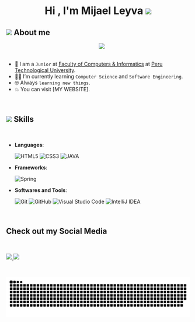 <h1 align="center">Hi , I'm Mijael Leyva <img src="https://media.giphy.com/media/hvRJCLFzcasrR4ia7z/giphy.gif" width="35"></h1>

## <picture><img src = "https://github.com/7oSkaaa/7oSkaaa/blob/main/Images/about_me.gif?raw=true" width = 50px></picture> About me

<picture> <img align="right" src="https://github.com/7oSkaaa/7oSkaaa/blob/main/Images/Right_Side.gif?raw=true" width = 250px></picture>

<br><br>
- :school: I am a `Junior` at [Faculty of Computers & Informatics](https://www.utp.edu.pe/pregrado/facultad-de-ingenieria/ingenieria-de-sistemas-e-informatica) at [Peru Technological University](https://www.utp.edu.pe/).
- :student: I’m currently learning `Computer Science` and `Software Engineering`.
- :nerd_face: Always `learning new things`.
- :boom: You can visit [MY WEBSITE].
<br>

## <img src="https://media2.giphy.com/media/QssGEmpkyEOhBCb7e1/giphy.gif?cid=ecf05e47a0n3gi1bfqntqmob8g9aid1oyj2wr3ds3mg700bl&rid=giphy.gif" width ="25"><b> Skills</b>
<br>

<p align="center">

- **Languages**:
    
    ![HTML5](https://img.shields.io/badge/html5-%23E34F26.svg?style=for-the-badge&logo=html5&logoColor=white)
    ![CSS3](https://img.shields.io/badge/css3-%231572B6.svg?style=for-the-badge&logo=css3&logoColor=white)
    ![JAVA](https://img.shields.io/badge/java-%23ED8B00.svg?style=for-the-badge&logo=openjdk&logoColor=white)

- **Frameworks**:
  
    ![Spring](https://img.shields.io/badge/spring-%236DB33F.svg?style=for-the-badge&logo=spring&logoColor=white)
    
- **Softwares and Tools**:

    ![Git](https://img.shields.io/badge/git-%23F05033.svg?style=for-the-badge&logo=git&logoColor=white)
    ![GitHub](https://img.shields.io/badge/github-%23121011.svg?style=for-the-badge&logo=github&logoColor=white)
    ![Visual Studio Code](https://img.shields.io/badge/Visual%20Studio%20Code-0078d7.svg?style=for-the-badge&logo=visual-studio-code&logoColor=white)
    ![IntelliJ IDEA](https://img.shields.io/badge/IntelliJIDEA-000000.svg?style=for-the-badge&logo=intellij-idea&logoColor=white)


</p>
<br>

## Check out my Social Media
<br>
<p>
  <a href="https://www.linkedin.com/in/mijael-aldair-leyva/">
  <img src="https://img.shields.io/badge/linkedin-%230077B5.svg?style=for-the-badge&logo=linkedin&logoColor=white">
</a>
<a href= "https://www.instagram.com/mi_ja_el/">
    <img src="https://img.shields.io/badge/Instagram-%23E4405F.svg?style=for-the-badge&logo=Instagram&logoColor=white">
</a>
</p>
<br>

<p align="center">
  <img  src="https://raw.githubusercontent.com/Elanza-48/Elanza-48/main/resources/img/github-contribution-grid-snake.svg"
    alt="example" />
</p>
